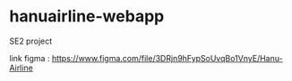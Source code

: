 # hanuairline-webapp
SE2 project

link figma : https://www.figma.com/file/3DRjn9hFypSoUvqBo1VnyE/Hanu-Airline
